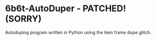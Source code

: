 # 6b6t-AutoDuper  -   PATCHED! (SORRY)
Autoduping program written in Python using the item frame dupe glitch.
